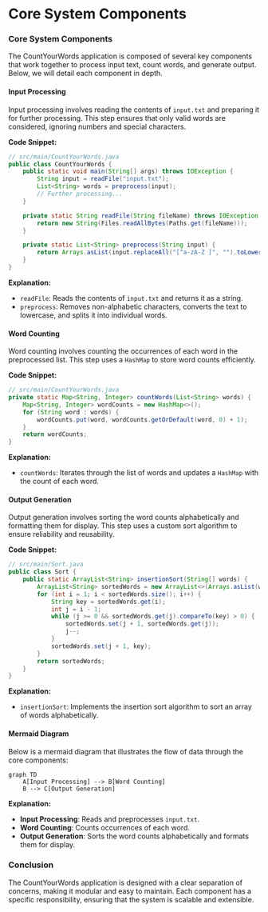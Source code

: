 # Core System Components

### Core System Components

The CountYourWords application is composed of several key components that work together to process input text, count words, and generate output. Below, we will detail each component in depth.

#### Input Processing

Input processing involves reading the contents of `input.txt` and preparing it for further processing. This step ensures that only valid words are considered, ignoring numbers and special characters.

**Code Snippet:**
```java
// src/main/CountYourWords.java
public class CountYourWords {
    public static void main(String[] args) throws IOException {
        String input = readFile("input.txt");
        List<String> words = preprocess(input);
        // Further processing...
    }

    private static String readFile(String fileName) throws IOException {
        return new String(Files.readAllBytes(Paths.get(fileName)));
    }

    private static List<String> preprocess(String input) {
        return Arrays.asList(input.replaceAll("[^a-zA-Z ]", "").toLowerCase().split("\\s+"));
    }
}
```

**Explanation:**
- `readFile`: Reads the contents of `input.txt` and returns it as a string.
- `preprocess`: Removes non-alphabetic characters, converts the text to lowercase, and splits it into individual words.

#### Word Counting

Word counting involves counting the occurrences of each word in the preprocessed list. This step uses a `HashMap` to store word counts efficiently.

**Code Snippet:**
```java
// src/main/CountYourWords.java
private static Map<String, Integer> countWords(List<String> words) {
    Map<String, Integer> wordCounts = new HashMap<>();
    for (String word : words) {
        wordCounts.put(word, wordCounts.getOrDefault(word, 0) + 1);
    }
    return wordCounts;
}
```

**Explanation:**
- `countWords`: Iterates through the list of words and updates a `HashMap` with the count of each word.

#### Output Generation

Output generation involves sorting the word counts alphabetically and formatting them for display. This step uses a custom sort algorithm to ensure reliability and reusability.

**Code Snippet:**
```java
// src/main/Sort.java
public class Sort {
    public static ArrayList<String> insertionSort(String[] words) {
        ArrayList<String> sortedWords = new ArrayList<>(Arrays.asList(words));
        for (int i = 1; i < sortedWords.size(); i++) {
            String key = sortedWords.get(i);
            int j = i - 1;
            while (j >= 0 && sortedWords.get(j).compareTo(key) > 0) {
                sortedWords.set(j + 1, sortedWords.get(j));
                j--;
            }
            sortedWords.set(j + 1, key);
        }
        return sortedWords;
    }
}
```

**Explanation:**
- `insertionSort`: Implements the insertion sort algorithm to sort an array of words alphabetically.

#### Mermaid Diagram

Below is a mermaid diagram that illustrates the flow of data through the core components:

```mermaid
graph TD
    A[Input Processing] --> B[Word Counting]
    B --> C[Output Generation]
```

**Explanation:**
- **Input Processing**: Reads and preprocesses `input.txt`.
- **Word Counting**: Counts occurrences of each word.
- **Output Generation**: Sorts the word counts alphabetically and formats them for display.

### Conclusion

The CountYourWords application is designed with a clear separation of concerns, making it modular and easy to maintain. Each component has a specific responsibility, ensuring that the system is scalable and extensible.